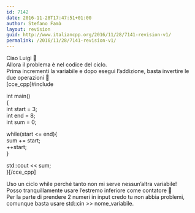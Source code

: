 ```yaml
---
id: 7142
date: 2016-11-28T17:47:51+01:00
author: Stefano Famà
layout: revision
guid: http://www.italiancpp.org/2016/11/28/7141-revision-v1/
permalink: /2016/11/28/7141-revision-v1/
---
```

Ciao Luigi &#x1f642;  
Allora il problema è nel codice del ciclo.  
Prima incrementi la variabile e dopo esegui l&#8217;addizione, basta invertire le due operazioni 🙂  
[cce_cpp]#include <iostream>

int main()  
{  
int start = 3;  
int end = 8;  
int sum = 0;

while(start <= end){  
sum += start;  
++start;  
}

std::cout << sum;  
}[/cce_cpp]

Uso un ciclo while perché tanto non mi serve nessun&#8217;altra variabile!  
Posso tranquillamente usare l&#8217;estremo inferiore come contatore &#x1f642;  
Per la parte di prendere 2 numeri in input credo tu non abbia problemi, comunque basta usare std::cin >> nome_variabile.